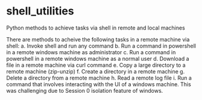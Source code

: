 # shell_utilities
Python methods to achieve tasks via shell in remote and local machines

There are methods to acheive the following tasks in a remote machine via shell:
a. Invoke shell and run any command
b. Run a command in powershell in a remote windows machine as administrator
c. Run a command in powershell in a remote windows machine as a normal user
d. Download a file in a remote machine via curl command
e. Copy a large directory to a remote machine (zip-unzip)
f. Create a directory in a remote machine
g. Delete a directory from a remote machine
h. Read a remote log file
i. Run a command that involves interacting with the UI of a windows machine. This was challenging due to Session 0 isolation feature of windows. 
